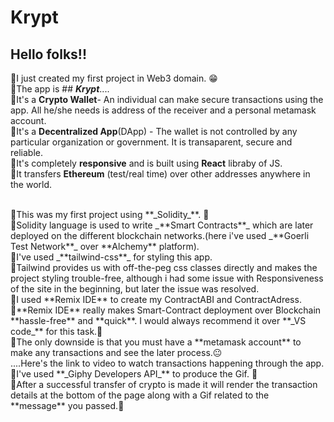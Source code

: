 # Krypt

## Hello folks!! </br>
🎯I just created my first project in Web3 domain. 😁 </br>
🎯The app is ## **_Krypt_**.... </br>
🎯It's a **Crypto Wallet**- An individual can make secure transactions using the app. All he/she needs is address of the receiver and a personal metamask account. </br>
🎯It's a **Decentralized App**(DApp) - The wallet is not controlled by any particular organization or government. It is transaparent, secure and reliable.</br>
🎯It's completely **responsive** and is built using **React** libraby of JS.</br>
🎯It transfers **Ethereum** (test/real time) over other addresses anywhere in the world. </br> 


</br>
📌This was my first project using **_Solidity_**. 🤩 </br>
📍Solidity language is used to write _**Smart Contracts**_ which are later deployed on the different blockchain networks.(here i've used _**Goerli Test Network**_ over **Alchemy** platform). </br>
📌I've used _**tailwind-css**_ for styling this app. </br>
📍Tailwind provides us with off-the-peg css classes directly and makes the project styling trouble-free, although i had some issue with Responsiveness of the site in the beginning, but later the issue was resolved.  </br>
📌I used **Remix IDE** to create my ContractABI and ContractAdress.
<br>
📍**Remix IDE** really makes Smart-Contract deployment over Blockchain **hassle-free** and **quick**. I would always recommend it over **_VS code_** for this task.👀 </br>
📌The only downside is that you must have a **metamask account** to make any transactions and see the later process.😐 </br>
....Here's the link to video to watch transactions happening through the app.  </br> 
📌I've used **_Giphy Developers API_** to produce the Gif. 🚀</br>
📍After a successful transfer of crypto is made it will render the transaction details at the bottom of the page along with a Gif related to the **message** you passed.👻  </br>
